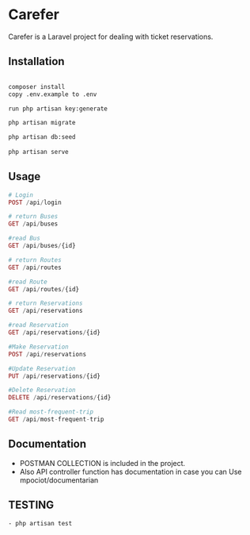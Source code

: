 # Carefer

Carefer is a Laravel project for dealing with ticket reservations.

## Installation


```bash

composer install
copy .env.example to .env

run php artisan key:generate

php artisan migrate

php artisan db:seed
 
php artisan serve

```

## Usage

```php
# Login
POST /api/login

# return Buses
GET /api/buses

#read Bus
GET /api/buses/{id}

# return Routes
GET /api/routes

#read Route
GET /api/routes/{id}

# return Reservations
GET /api/reservations

#read Reservation
GET /api/reservations/{id}

#Make Reservation
POST /api/reservations

#Update Reservation
PUT /api/reservations/{id}

#Delete Reservation
DELETE /api/reservations/{id}

#Read most-frequent-trip
GET /api/most-frequent-trip

```

## Documentation
 - POSTMAN COLLECTION is included in the project.
 - Also API controller function has documentation in case you can Use mpociot/documentarian

## TESTING
    - php artisan test

